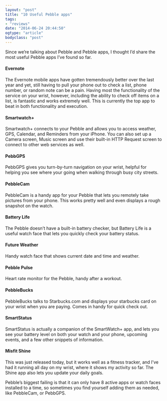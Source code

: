 ```yaml
---
layout: "post"
title: "10 Useful Pebble apps"
tags: 
- "reviews"
date: "2014-06-24 20:44:50"
ogtype: "article"
bodyclass: "post"
---
```


Since we’re talking about Pebble and Pebble apps, I thought I’d share the most useful Pebble apps I’ve found so far.

#### Evernote

The Evernote mobile apps have gotten tremendously better over the last year and yet, still having to pull your phone out to check a list, phone number, or random note can be a pain. Having most the functionality of the service on your wrist, however, including the ability to check off items on a list, is fantastic and works extremely well. This is currently the top app to beat in both functionality and execution.

#### Smartwatch+

Smartwatch+ connects to your Pebble and allows you to access weather, GPS, Calendar, and Reminders from your iPhone. You can also set up a Camera screen, Music screen and use their built-in HTTP Request screen to connect to other web services as well.

#### PebbGPS

PebbGPS gives you turn-by-turn navigation on your wrist, helpful for helping you see where your going when walking through busy city streets.

#### PebbleCam

PebbleCam is a handy app for your Pebble that lets you remotely take pictures from your phone. This works pretty well and even displays a rough snapshot on the watch.

#### Battery Life

The Pebble doesn’t have a built-in battery checker, but Battery Life is a useful watch face that lets you quickly check your battery status.

#### Future Weather

Handy watch face that shows current date and time and weather.

#### Pebble Pulse

Heart rate monitor for the Pebble, handy after a workout.

#### PebbleBucks

PebbleBucks talks to Starbucks.com and displays your starbucks card on your wrist when you are paying. Comes in handy for quick check out.

#### SmartStatus

SmartStatus is actually a companion of the SmartWatch+ app, and lets you see your battery level on both your watch and your phone, upcoming events, and a few other snippets of information.

#### Misfit Shine

This was just released today, but it works well as a fitness tracker, and I’ve had it running all day on my wrist, where it shows my activity so far. The Shine app also lets you update your daily goals.

Pebble’s biggest failing is that it can only have 8 active apps or watch faces installed to a time, so sometimes you find yourself adding them as needed, like PebbleCam, or PebbGPS.